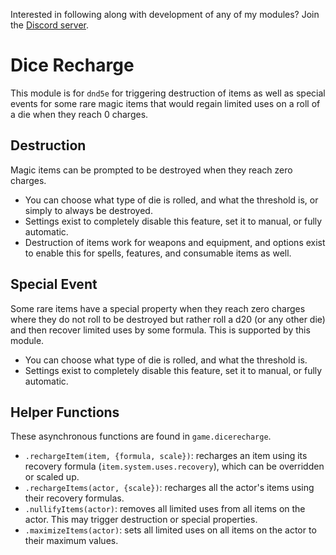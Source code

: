 Interested in following along with development of any of my modules? Join the [Discord server](https://discord.gg/QAG8eWABGT). 

# Dice Recharge

This module is for `dnd5e` for triggering destruction of items as well as special events for some rare magic items that would regain limited uses on a roll of a die when they reach 0 charges.

## Destruction
Magic items can be prompted to be destroyed when they reach zero charges.
- You can choose what type of die is rolled, and what the threshold is, or simply to always be destroyed.
- Settings exist to completely disable this feature, set it to manual, or fully automatic.
- Destruction of items work for weapons and equipment, and options exist to enable this for spells, features, and consumable items as well.

## Special Event
Some rare items have a special property when they reach zero charges where they do not roll to be destroyed but rather roll a d20 (or any other die) and then recover limited uses by some formula. This is supported by this module.
- You can choose what type of die is rolled, and what the threshold is.
- Settings exist to completely disable this feature, set it to manual, or fully automatic.

## Helper Functions
These asynchronous functions are found in `game.dicerecharge`.
* `.rechargeItem(item, {formula, scale})`: recharges an item using its recovery formula (`item.system.uses.recovery`), which can be overridden or scaled up.
* `.rechargeItems(actor, {scale})`: recharges all the actor's items using their recovery formulas.
* `.nullifyItems(actor)`: removes all limited uses from all items on the actor. This may trigger destruction or special properties.
* `.maximizeItems(actor)`: sets all limited uses on all items on the actor to their maximum values.
